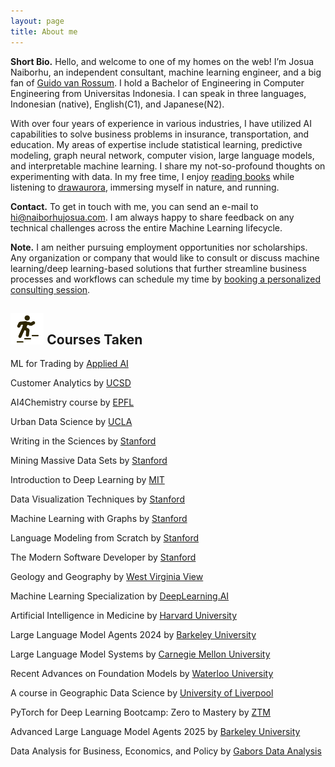 ```yaml
---
layout: page
title: About me 
---
```



<b><bold>Short Bio.</bold></b> Hello, and welcome to one of my homes on the web! I’m Josua Naiborhu, an independent consultant, machine learning engineer, and a big fan of [Guido van Rossum](https://en.wikipedia.org/wiki/Guido_van_Rossum). I hold a Bachelor of Engineering in Computer Engineering from Universitas Indonesia. I can speak in three languages, Indonesian (native), English(C1), and Japanese(N2).

With over four years of experience in various industries, I have utilized AI capabilities to solve business problems in insurance, transportation, and education. My areas of expertise include statistical learning, predictive modeling, graph neural network, computer vision, large language models, and interpretable machine learning. I share my not-so-profound thoughts on experimenting with data. In my free time, I enjoy [reading books](https://www.goodreads.com/user/show/125884887-josua-naiborhu) while listening to [drawaurora](https://www.drawaurora.com/), immersing myself in nature, and running.


<b><bold>Contact.</bold></b> To get in touch with me, you can send an e-mail to <hi@naiborhujosua.com>. I am always happy to share feedback on any technical challenges across the entire Machine Learning lifecycle.


<b><bold>Note.</bold></b> I am neither pursuing employment opportunities nor scholarships. Any organization or company that would like to consult or discuss machine learning/deep learning-based solutions that further streamline business processes and workflows can schedule my time by [booking a personalized consulting session](https://calendly.com/naiborhujosua/60min?month=2024-05).



## <img src="/assets/img/career.png" height="50px"> Courses Taken
<p>ML for Trading by <a href="https://ml4trading.io/"> Applied AI</a></p>
<p>Customer Analytics by <a href="https://kennethcwilbur.github.io/mgt100/"> UCSD</a></p>
<p>AI4Chemistry course by <a href="https://schwallergroup.github.io/ai4chem_course/"> EPFL</a></p>
<p> Urban Data Science by <a href="https://urbandatascience.its.ucla.edu"> UCLA </a></p>
<p> Writing in the Sciences by <a href="https://www.coursera.org/learn/sciwrite"> Stanford </a></p>
<p> Mining Massive Data Sets by <a href="https://web.stanford.edu/class/cs246/"> Stanford</a></p>
<p>Introduction to Deep Learning by <a href="https://introtodeeplearning.com/">MIT</a></p>
<p> Data Visualization Techniques  by <a href="https://magrawala.github.io/cs448b-fa24/"> Stanford</a></p>
<p>Machine Learning with Graphs by <a href="https://web.stanford.edu/class/cs224w/">Stanford </a></p>
<p> Language Modeling from Scratch by <a href="https://stanford-cs336.github.io/spring2025/"> Stanford </a></p>
<p> The Modern Software Developer by <a href="https://themodernsoftware.dev"> Stanford </a></p>
<p> Geology and Geography by <a href="https://wvview.org/courses.html"> West Virginia View</a></p>
<p>  Machine Learning Specialization by <a href="https://www.coursera.org/specializations/machine-learning-introduction?utm_medium=sem&utm_source=gg&utm_campaign=b2c_apac_machine-learning-introduction_deeplearning-ai_ftcof_specializations_cx_dr_bau_gg_sem_pr_s2_all_m_hyb_24-07_x&campaignid=21517156763&adgroupid=166384451658&device=c&keyword=machine%20learning%20with%20andrew%20ng&matchtype=p&network=g&devicemodel=&creativeid=707443146925&assetgroupid=&targetid=kwd-1435568507278&extensionid=&placement=&gad_source=1&gad_campaignid=21517156763&gbraid=0AAAAADdKX6a9PUsymObxBs4dUV0AV07Z-&gclid=Cj0KCQjw_8rBBhCFARIsAJrc9yCdFnYl2VvJOEybsPyfL2ATnlPQ_kvZ2o9uCo063djyM9tJw3Lh3wYaAlneEALw_wcB"> DeepLearning.AI</a></p>
<p>Artificial Intelligence in Medicine by <a href="https://zitniklab.hms.harvard.edu/AIM2/"> Harvard University</a></p>
<p> Large Language Model Agents 2024 by <a href="https://rdi.berkeley.edu/llm-agents/f24"> Barkeley University</a></p>
<p>  Large Language Model Systems by <a href="https://llmsystem.github.io/llmsystem2025spring/"> Carnegie Mellon University</a></p>
<p>  Recent Advances on Foundation Models by <a href="https://cs.uwaterloo.ca/~wenhuche/teaching/cs886/"> Waterloo University</a></p>
<p>  A course in Geographic Data Science by <a href="https://pietrostefani.github.io/gds/"> University of Liverpool</a></p>
<p>PyTorch for Deep Learning Bootcamp: Zero to Mastery by <a href="https://www.learnpytorch.io/"> ZTM</a></p>
<p>  Advanced Large Language Model Agents 2025 by <a href="https://llmagents-learning.org/sp25"> Barkeley University</a></p>
<p>Data Analysis for Business, Economics, and Policy by <a href="https://gabors-data-analysis.com/"> Gabors Data Analysis</a></p>









